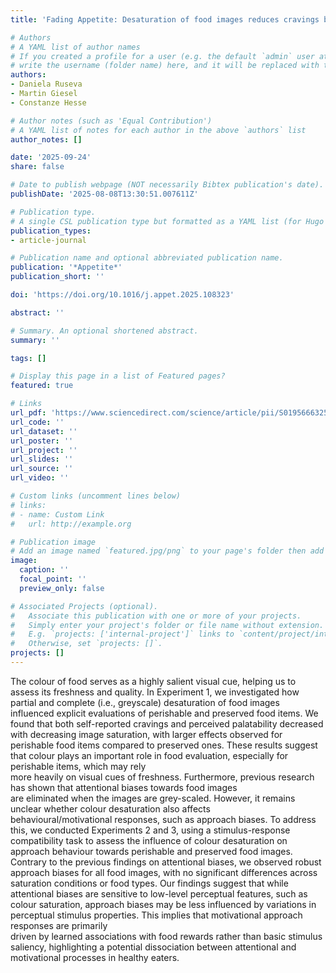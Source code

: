 ```yaml
---
title: 'Fading Appetite: Desaturation of food images reduces cravings but not approach biases'

# Authors
# A YAML list of author names
# If you created a profile for a user (e.g. the default `admin` user at `content/authors/admin/`), 
# write the username (folder name) here, and it will be replaced with their full name and linked to their profile.
authors:
- Daniela Ruseva
- Martin Giesel
- Constanze Hesse

# Author notes (such as 'Equal Contribution')
# A YAML list of notes for each author in the above `authors` list
author_notes: []

date: '2025-09-24'
share: false

# Date to publish webpage (NOT necessarily Bibtex publication's date).
publishDate: '2025-08-08T13:30:51.007611Z'

# Publication type.
# A single CSL publication type but formatted as a YAML list (for Hugo requirements).
publication_types:
- article-journal

# Publication name and optional abbreviated publication name.
publication: '*Appetite*'
publication_short: ''

doi: 'https://doi.org/10.1016/j.appet.2025.108323'

abstract: ''

# Summary. An optional shortened abstract.
summary: ''

tags: []

# Display this page in a list of Featured pages?
featured: true

# Links
url_pdf: 'https://www.sciencedirect.com/science/article/pii/S0195666325004763'
url_code: ''
url_dataset: ''
url_poster: ''
url_project: ''
url_slides: ''
url_source: ''
url_video: ''

# Custom links (uncomment lines below)
# links:
# - name: Custom Link
#   url: http://example.org

# Publication image
# Add an image named `featured.jpg/png` to your page's folder then add a caption below.
image:
  caption: ''
  focal_point: ''
  preview_only: false

# Associated Projects (optional).
#   Associate this publication with one or more of your projects.
#   Simply enter your project's folder or file name without extension.
#   E.g. `projects: ['internal-project']` links to `content/project/internal-project/index.md`.
#   Otherwise, set `projects: []`.
projects: []
---
```


The colour of food serves as a highly salient visual cue, helping us to assess its freshness and quality. 
In Experiment 1, we investigated how partial and complete (i.e., greyscale) desaturation of food images influenced explicit 
evaluations of perishable and preserved food items. We found that both self-reported cravings and perceived palatability 
decreased with decreasing image saturation, with larger effects observed for perishable food items compared to preserved ones. 
These results suggest that colour plays an important role in food evaluation, especially for perishable items, which may rely  
more heavily on visual cues of freshness. Furthermore, previous research has shown that attentional biases towards food images  
are eliminated when the images are grey-scaled. However, it remains unclear whether colour desaturation also affects  
behavioural/motivational responses, such as approach biases. To address this, we conducted Experiments 2 and 3, using a 
stimulus-response compatibility task to assess the influence of colour desaturation on approach behaviour towards perishable 
and preserved food images. Contrary to the previous findings on attentional biases, we observed robust approach biases for all 
food images, with no significant differences across saturation conditions or food types. Our findings suggest that while 
attentional biases are sensitive to low-level perceptual features, such as colour saturation, approach biases may be less 
influenced by variations in perceptual stimulus properties. This implies that motivational approach responses are primarily  
driven by learned associations with food rewards rather than basic stimulus saliency, highlighting a potential dissociation 
between attentional and motivational processes in healthy eaters.
